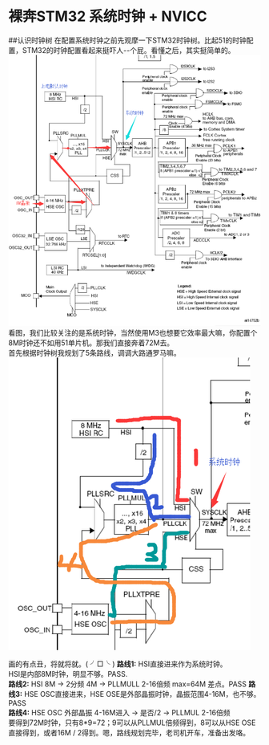 # 裸奔STM32 系统时钟 + NVICC

##认识时钟树
在配置系统时钟之前先观摩一下STM32时钟树。比起51的时钟配置，STM32的时钟配置看起来挺吓人--个屁。看懂之后，其实挺简单的。  
![image](./img/1.png)  
看图，我们比较关注的是系统时钟，当然使用M3也想要它效率最大嘛，你配置个8M时钟还不如用51单片机。那我们直接奔着72M去。  
首先根据时钟树我规划了5条路线，调调大路通罗马嘛。   
![image](./img/2.png)    

画的有点丑，将就将就。( ╯□╰ )
**路线1:**
HSI直接进来作为系统时钟。  
HSI是内部8M时钟，明显不够。PASS.   
**路线2:**
HSI 8M -> 2分频 4M -> PLLMULL 2-16倍频 max=64M   差点。PASS
**路线3:**
HSE OSC直接进来，HSE OSE是外部晶振时钟，晶振范围4-16M，也不够。   PASS   
**路线4:**
HSE OSC 外部晶振 4-16M进入 -> 是否/2 -> PLLMUL 2-16倍频   
要得到72M时钟，只有8*9=72；9可以从PLLMUL倍频得到，8可以从HSE OSE直接得到，或者16M / 2得到。嗯，路线规划完毕，老司机开车，准备出发咯。
